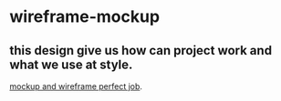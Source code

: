 # wireframe-mockup
## this design give us how can project work and what we use at style.

[mockup and wireframe perfect job](https://www.figma.com/design/pgBbaEPabNBpHbqfNHW05Q/Job-Perfect?node-id=0-1&t=PNqiJhBWkoNUIoAh-0).